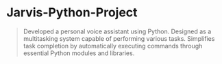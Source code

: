 # Jarvis-Python-Project
> Developed a personal voice assistant using Python.
> Designed as a multitasking system capable of performing various tasks.
> Simplifies task completion by automatically executing commands through essential Python modules and libraries.
